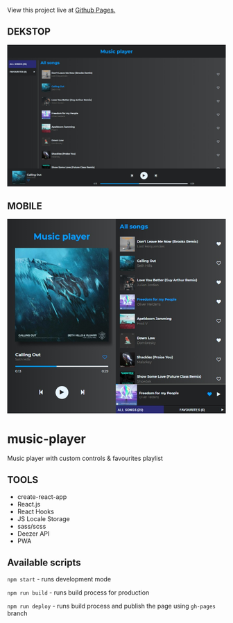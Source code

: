 View this project live at [Github Pages.](https://jarek-janowski.github.io/music-player/)

## DEKSTOP
![cover](./gh/music-player-pc.jpg)

## MOBILE
![cover](./gh/music-player-mobile.jpg)

# music-player

Music player with custom controls & favourites playlist

## TOOLS

- create-react-app
- React.js
- React Hooks
- JS Locale Storage
- sass/scss
- Deezer API
- PWA

## Available scripts

`npm start` - runs development mode

`npm run build` - runs build process for production

`npm run deploy` - runs build process and publish the page using `gh-pages` branch
